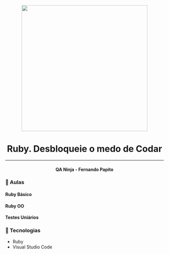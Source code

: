 <div align="center">
    <img src="https://images.sympla.com.br/6274106706a4e.jpg" width="400">
    <h1>Ruby. Desbloqueie o medo de Codar</h1>
    <hr>
    <h4>QA Ninja - Fernando Papito</h4>
</div>

### :memo: Aulas

#### Ruby Básico
#### Ruby OO
#### Testes Uniários

### :hammer: Tecnologias

 <ul>
    <li>Ruby</li>
    <li>Visual Studio Code</li>
</ul>
